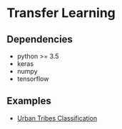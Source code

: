 # Transfer Learning

## Dependencies

- python >= 3.5
- keras
- numpy
- tensorflow

## Examples

- [Urban Tribes Classification](examples/urban-tribes.ipynb)
